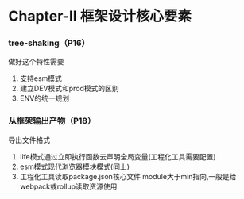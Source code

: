 <!--
 * @Description: love Artemis
 * @Author: Gavin
 * @Date: 2022-05-30 14:28:52
 * @LastEditTime: 2022-05-31 11:42:23
 * @LastEditors: Gavin
-->
# Chapter-II 框架设计核心要素


### tree-shaking（P16）
做好这个特性需要
1. 支持esm模式
2. 建立DEV模式和prod模式的区别
3. ENV的统一规划

### 从框架输出产物（P18）
导出文件格式
1. iife模式通过立即执行函数去声明全局变量(工程化工具需要配置)
2. esm模式现代浏览器模块模式(同上)
3. 工程化工具读取package.json核心文件 module大于min指向,一般是给webpack或rollup读取资源使用
 